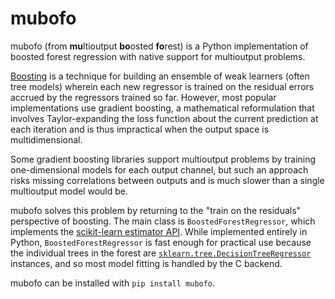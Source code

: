 # mubofo

mubofo (from **mu**ltioutput **bo**osted **fo**rest) is a Python implementation of boosted forest regression with native support for multioutput problems.

[Boosting](https://en.wikipedia.org/wiki/Boosting_(machine_learning)) is a technique for building an ensemble of weak learners (often tree models) wherein each new regressor is trained on the residual errors accrued by the regressors trained so far. However, most popular implementations use gradient boosting, a mathematical reformulation that involves Taylor-expanding the loss function about the current prediction at each iteration and is thus impractical when the output space is multidimensional.

Some gradient boosting libraries support multioutput problems by training one-dimensional models for each output channel, but such an approach risks missing correlations between outputs and is much slower than a single multioutput model would be.

mubofo solves this problem by returning to the "train on the residuals" perspective of boosting. The main class is `BoostedForestRegressor`, which implements the [scikit-learn estimator API](https://scikit-learn.org/stable/developers/develop.html). While implemented entirely in Python, `BoostedForestRegressor` is fast enough for practical use because the individual trees in the forest are [`sklearn.tree.DecisionTreeRegressor`](https://scikit-learn.org/stable/modules/generated/sklearn.tree.DecisionTreeRegressor.html) instances, and so
most model fitting is handled by the C backend.

mubofo can be installed with `pip install mubofo`.
